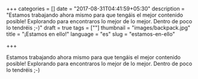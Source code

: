 +++
categories = []
date = "2017-08-31T04:41:59+05:30"
description = "Estamos trabajando ahora mismo para que tengáis el mejor contenido posible! Explorando para encontraros lo mejor de lo mejor. Dentro de poco lo tendréis ;-)"
draft = true
tags = [""]
thumbnail = "images/backpack.jpg"
title = "¡Estamos en ello!"
language = "es"
slug = "estamos-en-ello"

+++

Estamos trabajando ahora mismo para que tengáis el mejor contenido posible! Explorando para encontraros lo mejor de lo mejor. Dentro de poco lo tendréis ;-)